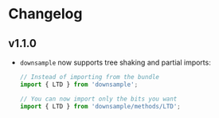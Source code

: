# Changelog

## v1.1.0

- `downsample` now supports tree shaking and partial imports:

  ```typescript
  // Instead of importing from the bundle
  import { LTD } from 'downsample';

  // You can now import only the bits you want
  import { LTD } from 'downsample/methods/LTD';
  ```